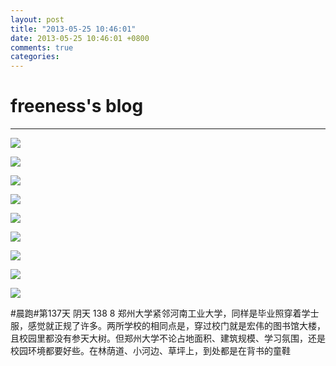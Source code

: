 ```yaml
---
layout: post
title: "2013-05-25 10:46:01"
date: 2013-05-25 10:46:01 +0800
comments: true
categories: 
---
```


# freeness's blog

----------

![](http://okqmqrbgo.bkt.clouddn.com/201305251046011.jpg)

![](http://okqmqrbgo.bkt.clouddn.com/201305251046012.jpg)

![](http://okqmqrbgo.bkt.clouddn.com/201305251046013.jpg)

![](http://okqmqrbgo.bkt.clouddn.com/201305251046014.jpg)

![](http://okqmqrbgo.bkt.clouddn.com/201305251046015.jpg)

![](http://okqmqrbgo.bkt.clouddn.com/201305251046016.jpg)

![](http://okqmqrbgo.bkt.clouddn.com/201305251046017.jpg)

![](http://okqmqrbgo.bkt.clouddn.com/201305251046018.jpg)

![](http://okqmqrbgo.bkt.clouddn.com/201305251046019.jpg)

>
\#晨跑\#第137天 阴天 138 8 郑州大学紧邻河南工业大学，同样是毕业照穿着学士服，感觉就正规了许多。两所学校的相同点是，穿过校门就是宏伟的图书馆大楼，且校园里都没有参天大树。但郑州大学不论占地面积、建筑规模、学习氛围，还是校园环境都要好些。在林荫道、小河边、草坪上，到处都是在背书的童鞋